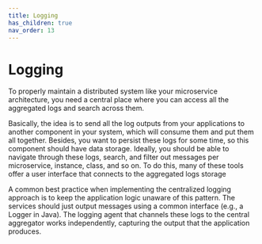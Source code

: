 ```yaml
---
title: Logging
has_children: true
nav_order: 13
---
```


# Logging
To properly maintain a distributed system like your microservice architecture, 
you need a central place where you can access all the aggregated logs and search across them.

Basically, the idea is to send all the log outputs from your applications to another 
component in your system, which will consume them and put them all together. Besides, 
you want to persist these logs for some time, so this component should have data 
storage. Ideally, you should be able to navigate through these logs, search, and filter out 
messages per microservice, instance, class, and so on. To do this, many of these tools 
offer a user interface that connects to the aggregated logs storage

A common best practice when implementing the centralized logging approach is 
to keep the application logic unaware of this pattern. The services should just output 
messages using a common interface (e.g., a Logger in Java). The logging agent that 
channels these logs to the central aggregator works independently, capturing the output 
that the application produces.